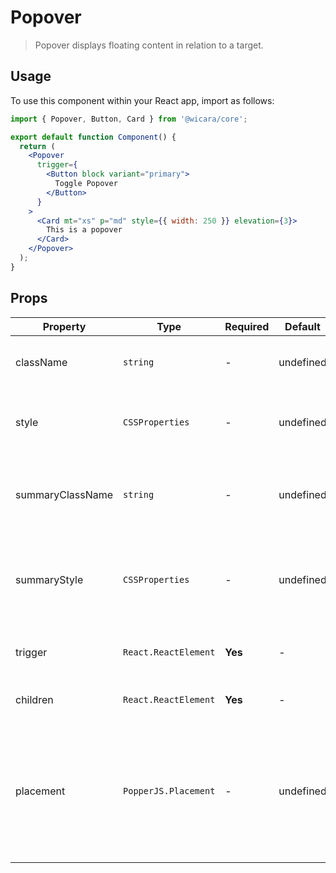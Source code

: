 # Popover

> Popover displays floating content in relation to a target.

## Usage

To use this component within your React app, import as follows:

```jsx
import { Popover, Button, Card } from '@wicara/core';

export default function Component() {
  return (
    <Popover
      trigger={
        <Button block variant="primary">
          Toggle Popover
        </Button>
      }
    >
      <Card mt="xs" p="md" style={{ width: 250 }} elevation={3}>
        This is a popover
      </Card>
    </Popover>
  );
}
```

## Props

| Property         | Type                 | Required | Default   | Description                                                                                                           |
| ---------------- | -------------------- | -------- | --------- | --------------------------------------------------------------------------------------------------------------------- |
| className        | `string`             | -        | undefined | Additional CSS classes to give to the component.                                                                      |
| style            | `CSSProperties`      | -        | undefined | Additional CSS properties to give to the component.                                                                   |
| summaryClassName | `string`             | -        | undefined | Additional CSS classes to give to the inner summary block.                                                            |
| summaryStyle     | `CSSProperties`      | -        | undefined | Additional CSS properties to give to the inner summary block.                                                         |
| trigger          | `React.ReactElement` | **Yes**  | -         | Element that triggers the popover content.                                                                            |
| children         | `React.ReactElement` | **Yes**  | -         | Inner popover content.                                                                                                |
| placement        | `PopperJS.Placement` | -        | undefined | Callback to run when a page number is selected. You can use this to e.g. run setState on your component's page state. |
